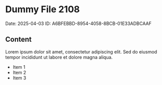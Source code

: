 # Dummy File 2108

Date: 2025-04-03
ID: A6BFEBBD-8954-4058-8BCB-01E33ADBCAAF

## Content

Lorem ipsum dolor sit amet, consectetur adipiscing elit.
Sed do eiusmod tempor incididunt ut labore et dolore magna aliqua.

* Item 1
* Item 2
* Item 3

